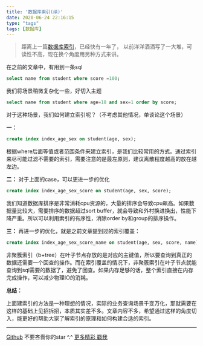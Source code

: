 ```yaml
---
title: '数据库索引(续)'
date: 2020-06-24 22:16:15
type: "tags"
tags: [数据库]
---
```


> 距离上一篇[数据库索引](https://7le.top/2017/08/21/%E6%95%B0%E6%8D%AE%E5%BA%93%E7%B4%A2%E5%BC%95/#more)，已经快有一年了，
以前洋洋洒洒写了一大堆，可读性不高，现在换个角度用另种方式来讲。

<!--more-->

在之前的文章中，有用到一条sql
```sql
select name from student where score =100;
```

我们将场景稍微复杂化一些，好切入主题
```sql
select name from student where age=18 and sex=1 order by score;
```

对于这种场景，我们如何建立索引呢？（不考虑其他情况，单谈论这个场景）

**一：**
```sql
create index index_age_sex on student(age, sex);
```
根据where后面等值或者范围条件来建立索引，是我们比较常用的方式。通过索引来尽可能过滤不需要的索引，需要注意的是最左原则，建议离散程度越高的放在越左边。

**二：**
对于上面的case，可以更进一步的优化
```sql
create index index_age_sex_score on student(age, sex, score);
```
我们知道数据库排序是非常消耗cpu资源的，大量的排序会导致cpu飙高。如果数据量比较大，需要排序的数据超过sort buffer，就会导致和外村换进换出，性能下降严重。所以可以利用索引的有序性，消除order by和group的排序操作。

**三：**
再进一步的优化，就是之前文章提到过的索引覆盖：
```sql
create index index_age_sex_score_name on student(age, sex, score, name);
```
非聚簇索引（b+tree）在叶子节点存放的是对应的主键值，所以要查询到真正的数据还需要一个回查的操作。而在索引覆盖的情况下，非聚簇索引在叶子节点就能查询到sql需要的数据了，避免了回查。如果内存足够的话，整个索引直接在内存完成操作，可以减少物理IO的消耗。

**总结：**

上面建索引的方法是一种理想的情况，实际的业务查询场景千变万化，那就需要在这样的基础上见招拆招，本质其实差不多。文章内容不多，希望通过这样的角度切入，能更好的帮助大家了解索引的原理和如何构建合适的索引。

---
[Github](https://github.com/7le) 不要吝啬你的star ^.^
[更多精彩 戳我](https://7le.top)